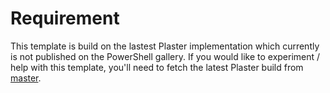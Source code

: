 # Requirement
This template is build on the lastest Plaster implementation which currently is not published on the PowerShell gallery.
If you would like to experiment / help with this template, you'll need to fetch the latest Plaster build from [master](https://github.com/powerShell/plaster/).